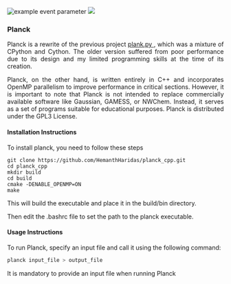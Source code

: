 ![example event parameter](https://github.com/HemanthHaridas/planck_cpp/actions/workflows/cmake-multi-platform.yml/badge.svg)  ![](https://tokei.rs/b1/github/HemanthHaridas/planck_cpp)

### Planck

<p align="justify"> Planck is a rewrite of the previous project <a href="https://github.com/HemanthHaridas/plank.py"> plank.py </a>, which was a mixture of CPython and Cython. The older version suffered from poor performance due to its design and my limited programming skills at the time of its creation.</P>

<p align="justify"> Planck, on the other hand, is written entirely in C++ and incorporates OpenMP parallelism to improve performance in critical sections. However, it is important to note that Planck is not intended to replace commercially available software like Gaussian, GAMESS, or NWChem. Instead, it serves as a set of programs suitable for educational purposes. Planck is distributed under the GPL3 License. </p>

#### Installation Instructions

<p align="justify"> To install planck, you need to follow these steps</p>

```
git clone https://github.com/HemanthHaridas/planck_cpp.git
cd planck_cpp
mkdir build
cd build
cmake -DENABLE_OPENMP=ON
make
```
This will build the executable and place it in the build/bin directory.

Then edit the .bashrc file to set the path to the planck executable.
 
#### Usage Instructions

<p align="justify"> To run Planck, specify an input file and call it using the following command: </p>

```bash 
planck input_file > output_file
``` 

<p align="justify"> It is mandatory to provide an input file when running Planck </p>